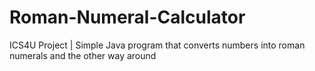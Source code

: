 # Roman-Numeral-Calculator
ICS4U Project | Simple Java program that converts numbers into roman numerals and the other way around
